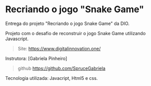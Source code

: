# Recriando o jogo "Snake Game"

Entrega do projeto "Recriando o jogo Snake Game" da DIO.

Projeto com o desafio de reconstruir o jogo Snake Game utilizando Javascript.

> Site: https://www.digitalinnovation.one/

Instrutora: [Gabriela Pinheiro]

> github https://github.com/SpruceGabriela

Tecnologia utilizada: Javacript, Html5 e css.